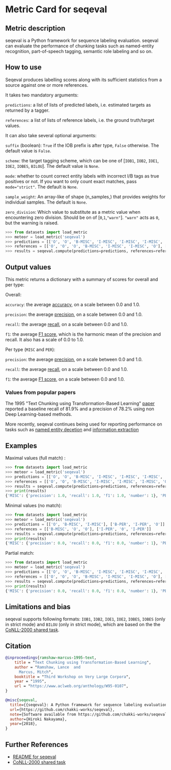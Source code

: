 # Metric Card for seqeval

## Metric description

seqeval is a Python framework for sequence labeling evaluation. seqeval can evaluate the performance of chunking tasks such as named-entity recognition, part-of-speech tagging, semantic role labeling and so on. 


## How to use 

Seqeval produces labelling scores along with its sufficient statistics from a source against one or more references.

It takes two mandatory arguments:

`predictions`: a list of lists of predicted labels, i.e. estimated targets as returned by a tagger.

`references`: a list of lists of reference labels, i.e. the ground truth/target values.

It can also take several optional arguments:

`suffix` (boolean): `True` if the IOB prefix is after type, `False` otherwise. The default value is `False`.

`scheme`: the target tagging scheme, which can be one of [`IOB1`, `IOB2`, `IOE1`, `IOE2`, `IOBES`, `BILOU`]. The default value is `None`.

`mode`: whether to count correct entity labels with incorrect I/B tags as true positives or not. If you want to only count exact matches, pass `mode="strict"`. The default is `None`.

`sample_weight`: An array-like of shape (n_samples,) that provides weights for individual samples. The default is `None`. 

`zero_division`: Which value to substitute as a metric value when encountering zero division. Should be on of [`0`,`1`,`"warn"`]. `"warn"` acts as `0`, but the warning is raised.


```python
>>> from datasets import load_metric
>>> meteor = load_metric('seqeval')
>>> predictions = [['O', 'O', 'B-MISC', 'I-MISC', 'I-MISC', 'I-MISC', 'O'], ['B-PER', 'I-PER', 'O']]
>>> references = [['O', 'O', 'O', 'B-MISC', 'I-MISC', 'I-MISC', 'O'], ['B-PER', 'I-PER', 'O']]
>>> results = seqeval.compute(predictions=predictions, references=references)
```

## Output values

This metric returns a dictionary with a summary of scores for overall and per type:

Overall:

`accuracy`: the average [accuracy](https://huggingface.co/metrics/accuracy), on a scale between 0.0 and 1.0.
    
`precision`: the average [precision](https://huggingface.co/metrics/precision), on a scale between 0.0 and 1.0.
    
`recall`: the average [recall](https://huggingface.co/metrics/recall), on a scale between 0.0 and 1.0.

`f1`: the average [F1 score](https://huggingface.co/metrics/f1), which is the harmonic mean of the precision and recall. It also has a scale of 0.0 to 1.0.

Per type (`MISC` and `PER`):

`precision`: the average [precision](https://huggingface.co/metrics/precision), on a scale between 0.0 and 1.0.

`recall`: the average [recall](https://huggingface.co/metrics/recall), on a scale between 0.0 and 1.0.

`f1`: the average [F1 score](https://huggingface.co/metrics/f1), on a scale between 0.0 and 1.0.


### Values from popular papers
The 1995 "Text Chunking using Transformation-Based Learning" [paper](https://aclanthology.org/W95-0107.pdf) reported a baseline recall of 81.9% and a precision of 78.2% using non Deep Learning-based methods. 

More recently, seqeval continues being used for reporting performance on tasks such as [named entity decetion](https://www.mdpi.com/2306-5729/6/8/84/htm) and [information extraction](https://ieeexplore.ieee.org/abstract/document/9697942/)


## Examples 

Maximal values (full match) :

```python
>>> from datasets import load_metric
>>> meteor = load_metric('seqeval')
>>> predictions = [['O', 'O', 'B-MISC', 'I-MISC', 'I-MISC', 'I-MISC', 'O'], ['B-PER', 'I-PER', 'O']]
>>> references = [['O', 'O', 'B-MISC', 'I-MISC', 'I-MISC', 'I-MISC', 'O'], ['B-PER', 'I-PER', 'O']]
>>> results = seqeval.compute(predictions=predictions, references=references)
>>> print(results)
{'MISC': {'precision': 1.0, 'recall': 1.0, 'f1': 1.0, 'number': 1}, 'PER': {'precision': 1.0, 'recall': 1.0, 'f1': 1.0, 'number': 1}, 'overall_precision': 1.0, 'overall_recall': 1.0, 'overall_f1': 1.0, 'overall_accuracy': 1.0}

```

Minimal values (no match):

```python
>>> from datasets import load_metric
>>> meteor = load_metric('seqeval')
>>> predictions = [['O', 'B-MISC', 'I-MISC'], ['B-PER', 'I-PER', 'O']]
>>> references = [['B-MISC', 'O', 'O'], ['I-PER', '0', 'I-PER']]
>>> results = seqeval.compute(predictions=predictions, references=references)
>>> print(results)
{'MISC': {'precision': 0.0, 'recall': 0.0, 'f1': 0.0, 'number': 1}, 'PER': {'precision': 0.0, 'recall': 0.0, 'f1': 0.0, 'number': 2}, '_': {'precision': 0.0, 'recall': 0.0, 'f1': 0.0, 'number': 1}, 'overall_precision': 0.0, 'overall_recall': 0.0, 'overall_f1': 0.0, 'overall_accuracy': 0.0}
```

Partial match:

```python
>>> from datasets import load_metric
>>> meteor = load_metric('seqeval')
>>> predictions = [['O', 'O', 'B-MISC', 'I-MISC', 'I-MISC', 'I-MISC', 'O'], ['B-PER', 'I-PER', 'O']]
>>> references = [['O', 'O', 'O', 'B-MISC', 'I-MISC', 'I-MISC', 'O'], ['B-PER', 'I-PER', 'O']]
>>> results = seqeval.compute(predictions=predictions, references=references)
>>> print(results)
{'MISC': {'precision': 0.0, 'recall': 0.0, 'f1': 0.0, 'number': 1}, 'PER': {'precision': 1.0, 'recall': 1.0, 'f1': 1.0, 'number': 1}, 'overall_precision': 0.5, 'overall_recall': 0.5, 'overall_f1': 0.5, 'overall_accuracy': 0.8}
```

## Limitations and bias

seqeval supports following formats: `IOB1`, `IOB2`, `IOE1`, `IOE2`, `IOBES`, `IOBES` (only in strict mode) and `BILOU` (only in strict mode), which are based on the the [CoNLL-2000 shared task](https://www.clips.uantwerpen.be/conll2002/ner/bin/conlleval.txt).


## Citation

```bibtex
@inproceedings{ramshaw-marcus-1995-text,
    title = "Text Chunking using Transformation-Based Learning",
    author = "Ramshaw, Lance  and
      Marcus, Mitch",
    booktitle = "Third Workshop on Very Large Corpora",
    year = "1995",
    url = "https://www.aclweb.org/anthology/W95-0107",
}
```

```bibtex
@misc{seqeval,
  title={{seqeval}: A Python framework for sequence labeling evaluation},
  url={https://github.com/chakki-works/seqeval},
  note={Software available from https://github.com/chakki-works/seqeval},
  author={Hiroki Nakayama},
  year={2018},
}
```
    
## Further References 
- [README for seqeval](https://github.com/chakki-works/seqeval)
- [CoNLL-2000 shared task](https://www.clips.uantwerpen.be/conll2002/ner/bin/conlleval.txt)
